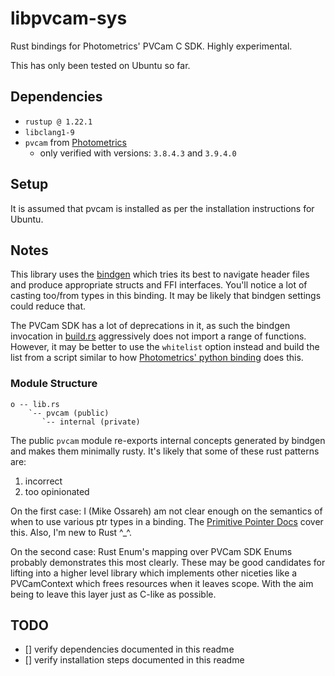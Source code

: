 # libpvcam-sys

Rust bindings for Photometrics' PVCam C SDK. Highly experimental.

This has only been tested on Ubuntu so far.

## Dependencies

 * `rustup @ 1.22.1`
 * `libclang1-9`
 * `pvcam` from [Photometrics][pvcam]
   * only verified with versions: `3.8.4.3` and `3.9.4.0`

## Setup

It is assumed that pvcam is installed as per the installation instructions for
Ubuntu.

## Notes

This library uses the [bindgen][bindgen] which tries its best to navigate header
files and produce appropriate structs and FFI interfaces. You'll notice a lot of
casting too/from types in this binding. It may be likely that bindgen settings
could reduce that.

The PVCam SDK has a lot of deprecations in it, as such the bindgen invocation in
[build.rs](build.rs) aggressively does not import a range of functions. However,
it may be better to use the `whitelist` option instead and build the list from
a script similar to how [Photometrics' python binding][pyvcam] does this.

### Module Structure

```
o -- lib.rs
    `-- pvcam (public)
       `-- internal (private)
```

The public `pvcam` module re-exports internal concepts generated by bindgen and 
makes them minimally rusty. It's likely that some of these rust patterns are:

 1. incorrect
 2. too opinionated

On the first case: I (Mike Ossareh) am not clear enough on the semantics of when
to use various ptr types in a binding. The [Primitive Pointer Docs][primptr]
cover this. Also, I'm new to Rust ^_^.

On the second case: Rust Enum's mapping over PVCam SDK Enums probably
demonstrates this most clearly. These may be good candidates for lifting into
a higher level library which implements other niceties like a PVCamContext
which frees resources when it leaves scope. With the aim being to leave this
layer just as C-like as possible.

## TODO

 - [] verify dependencies documented in this readme
 - [] verify installation steps documented in this readme


[pvcam]: https://www.photometrics.com/support/software-and-drivers
[pyvcam]: https://github.com/Photometrics/PyVCAM
[bindgen]: https://rust-lang.github.io/rust-bindgen/
[primptr]: https://doc.rust-lang.org/std/primitive.pointer.html
